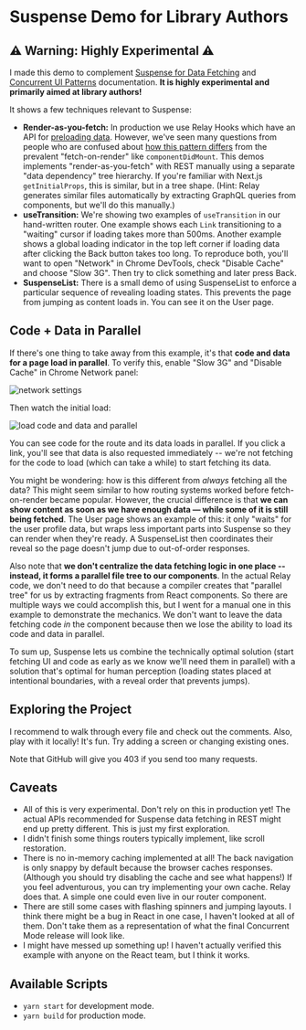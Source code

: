 # Suspense Demo for Library Authors

## ⚠️ Warning: Highly Experimental ⚠️

I made this demo to complement [Suspense for Data Fetching](https://reactjs.org/docs/concurrent-mode-suspense.html) and [Concurrent UI Patterns](https://reactjs.org/docs/concurrent-mode-patterns.html) documentation. **It is highly experimental and primarily aimed at library authors!**

It shows a few techniques relevant to Suspense:

* **Render-as-you-fetch:** In production we use Relay Hooks which have an API for [preloading data](https://relay.dev/docs/en/experimental/api-reference#usepreloadedquery). However, we've seen many questions from people who are confused about [how this pattern differs](https://reactjs.org/docs/concurrent-mode-suspense.html#traditional-approaches-vs-suspense) from the prevalent "fetch-on-render" like `componentDidMount`. This demos implements "render-as-you-fetch" with REST manually using a separate "data dependency" tree hierarchy. If you're familiar with Next.js `getInitialProps`, this is similar, but in a tree shape. (Hint: Relay generates similar files automatically by extracting GraphQL queries from components, but we'll do this manually.)
* **useTransition:** We're showing two examples of `useTransition` in our hand-written router. One example shows each `Link` transitioning to a "waiting" cursor if loading takes more than 500ms. Another example shows a global loading indicator in the top left corner if loading data after clicking the Back button takes too long. To reproduce both, you'll want to open "Network" in Chrome DevTools, check "Disable Cache" and choose "Slow 3G". Then try to click something and later press Back.
* **SuspenseList:** There is a small demo of using SuspenseList to enforce a particular sequence of revealing loading states. This prevents the page from jumping as content loads in. You can see it on the User page.

## Code + Data in Parallel

If there's one thing to take away from this example, it's that **code and data for a page load in parallel**. To verify this, enable "Slow 3G" and "Disable Cache" in Chrome Network panel:

<img alt="network settings" src="https://i.imgur.com/UumoFz0.png">

Then watch the initial load:

<img alt="load code and data and parallel" src="https://i.imgur.com/NruRXWf.png">

You can see code for the route and its data loads in parallel. If you click a link, you'll see that data is also requested immediately -- we're not fetching for the code to load (which can take a while) to start fetching its data.

You might be wondering: how is this different from *always* fetching all the data? This might seem similar to how routing systems worked before fetch-on-render became popular. However, the crucial difference is that **we can show content as soon as we have enough data — while some of it is still being fetched**. The User page shows an example of this: it only "waits" for the user profile data, but wraps less important parts into Suspense so they can render when they're ready. A SuspenseList then coordinates their reveal so the page doesn't jump due to out-of-order responses.

Also note that **we don't centralize the data fetching logic in one place -- instead, it forms a parallel file tree to our components**. In the actual Relay code, we don't need to do that because a compiler creates that "parallel tree" for us by extracting fragments from React components. So there are multiple ways we could accomplish this, but I went for a manual one in this example to demonstrate the mechanics. We don't want to leave the data fetching code *in* the component because then we lose the ability to load its code and data in parallel.

To sum up, Suspense lets us combine the technically optimal solution (start fetching UI and code as early as we know we'll need them in parallel) with a solution that's optimal for human perception (loading states placed at intentional boundaries, with a reveal order that prevents jumps).

## Exploring the Project

I recommend to walk through every file and check out the comments. Also, play with it locally! It's fun. Try adding a screen or changing existing ones.

Note that GitHub will give you 403 if you send too many requests.

## Caveats

* All of this is very experimental. Don't rely on this in production yet! The actual APIs recommended for Suspense data fetching in REST might end up pretty different. This is just my first exploration.
* I didn't finish some things routers typically implement, like scroll restoration.
* There is no in-memory caching implemented at all! The back navigation is only snappy by default because the browser caches responses. (Although you should try disabling the cache and see what happens!) If you feel adventurous, you can try implementing your own cache. Relay does that. A simple one could even live in our router component.
* There are still some cases with flashing spinners and jumping layouts. I think there might be a bug in React in one case, I haven't looked at all of them. Don't take them as a representation of what the final Concurrent Mode release will look like.
* I might have messed up something up! I haven't actually verified this example with anyone on the React team, but I think it works.

## Available Scripts

* `yarn start` for development mode.
* `yarn build` for production mode.

